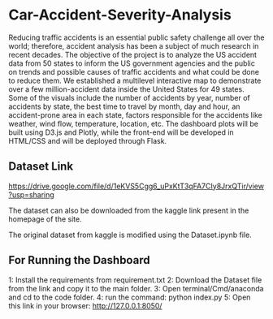 # Car-Accident-Severity-Analysis
Reducing traffic accidents is an essential public safety challenge all over the world; therefore, accident analysis has been a subject of much research in recent decades. The objective of the project is to analyze the US accident data from 50 states to inform the US government agencies and the public on trends and possible causes of traffic accidents and what could be done to reduce them. We established a multilevel interactive map to demonstrate over a few million-accident data inside the United States for 49 states. Some of the visuals include the number of accidents by year, number of accidents by state, the best time to travel by month, day and hour, an accident-prone area in each state, factors responsible for the accidents like weather, wind flow, temperature, location, etc. The dashboard plots will be built using D3.js and Plotly, while the front-end will be developed in HTML/CSS and will be deployed through Flask.

## Dataset Link 

https://drive.google.com/file/d/1eKVS5Cgg6_uPxKtT3qFA7CIy8JrxQTir/view?usp=sharing

The dataset can also be downloaded from the kaggle link present in the homepage of the site. 

The original dataset from kaggle is modified using the Dataset.ipynb file. 

## For Running the Dashboard

1: Install the requirements from requirement.txt 
2: Download the Dataset file from the link and copy it to the main folder. 
3: Open terminal/Cmd/anaconda and cd to the code folder. 
4: run the command: python index.py
5: Open this link in your browser: http://127.0.0.1:8050/
